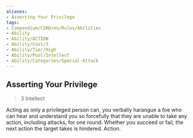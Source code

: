 ```yaml
---
aliases:
- Asserting Your Privilege
tags:
- Compendium/CSRD/en/Rules/Abilities
- Ability
- Ability/ACTION
- Ability/Cost/3
- Ability/Tier/High
- Ability/Pool/Intellect
- Ability/Categories/Special-Attack
---
```


  
## Asserting Your Privilege  
>3  Intellect  
  
Acting as only a privileged person can, you verbally harangue a foe who can hear and understand you so forcefully that they are unable to take any action, including attacks, for one round. Whether you succeed or fail, the next action the target takes is hindered. Action.